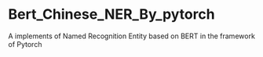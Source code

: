 # Bert_Chinese_NER_By_pytorch
A implements of Named Recognition Entity based on BERT in the framework of Pytorch 
